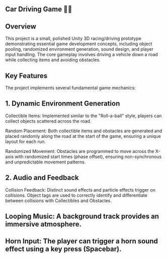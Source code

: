 ## Car Driving Game 🚗💨

## Overview
This project is a small, polished Unity 3D racing/driving prototype demonstrating essential game development concepts, including object pooling, randomized environment generation, sound design, and player input handling. The core gameplay involves driving a vehicle down a road while collecting items and avoiding obstacles.

## Key Features
The project implements several fundamental game mechanics:

## 1. Dynamic Environment Generation
Collectible Items: Implemented similar to the "Roll-a-ball" style, players can collect objects scattered across the road.

Random Placement: Both collectible items and obstacles are generated and placed randomly along the road at the start of the game, ensuring a unique layout for each run.

Randomized Movement: Obstacles are programmed to move across the X-axis with randomized start times (phase offset), ensuring non-synchronous and unpredictable movement patterns.

## 2. Audio and Feedback
Collision Feedback: Distinct sound effects and particle effects trigger on collisions. Object tags are used to correctly identify and differentiate between collisions with Collectibles and Obstacles.

## Looping Music: A background track provides an immersive atmosphere.

## Horn Input: The player can trigger a horn sound effect using a key press (Spacebar).



